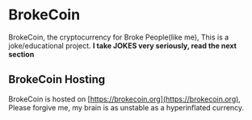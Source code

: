 # BrokeCoin
BrokeCoin, the cryptocurrency for Broke People(like me), This is a joke/educational project. **I take JOKES very seriously, read the next section**

## BrokeCoin Hosting
BrokeCoin is hosted on [https://brokecoin.org](https://brokecoin.org), Please forgive me, my brain is as unstable as a hyperinflated currency.